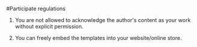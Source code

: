 #Participate regulations 

1) You are not allowed to acknowledge the author's content as your work without explicit permission.

2) You can freely embed the templates into your website/online store.
